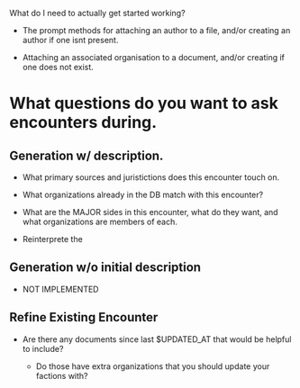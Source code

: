 What do I need to actually get started working?

- The prompt methods for attaching an author to a file, and/or creating an author if one isnt present.

- Attaching an associated organisation to a document, and/or creating if one does not exist.




# What questions do you want to ask encounters during.

## Generation w/ description.

- What primary sources and juristictions does this encounter touch on.

- What organizations already in the DB match with this encounter?

- What are the MAJOR sides in this encounter, what do they want, and what organizations are members of each.

- Reinterprete the

## Generation w/o initial description

- NOT IMPLEMENTED

## Refine Existing Encounter 

- Are there any documents since last $UPDATED_AT that would be helpful to include?

  - Do those have extra organizations that you should update your factions with?


